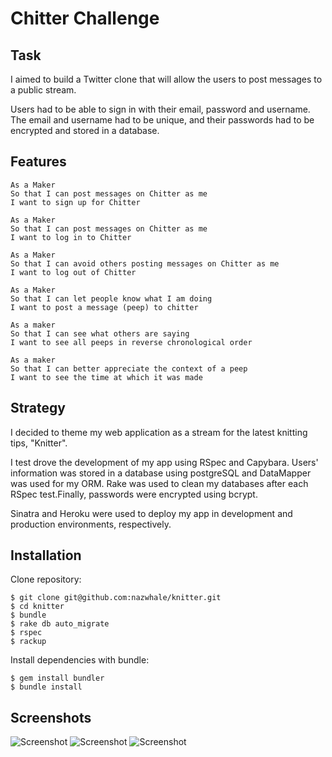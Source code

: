 Chitter Challenge
=================

Task
-------
I aimed to build a Twitter clone that will allow the users to post messages to a public stream.

Users had to be able to sign in with their email, password and username. The email and username had to be unique, and their passwords had to be encrypted and stored in a database.

Features
-------

```
As a Maker
So that I can post messages on Chitter as me
I want to sign up for Chitter

As a Maker
So that I can post messages on Chitter as me
I want to log in to Chitter

As a Maker
So that I can avoid others posting messages on Chitter as me
I want to log out of Chitter

As a Maker
So that I can let people know what I am doing
I want to post a message (peep) to chitter

As a maker
So that I can see what others are saying
I want to see all peeps in reverse chronological order

As a maker
So that I can better appreciate the context of a peep
I want to see the time at which it was made
```

Strategy
----------
I decided to theme my web application as a stream for the latest knitting tips, "Knitter".

I test drove the development of my app using RSpec and Capybara. Users' information was stored in a database using postgreSQL and DataMapper was used for my ORM. Rake was used to clean my databases after each RSpec test.Finally, passwords were encrypted using bcrypt.

Sinatra and Heroku were used to deploy my app in development and production environments, respectively.

Installation
-----------

Clone repository:
```
$ git clone git@github.com:nazwhale/knitter.git
$ cd knitter
$ bundle
$ rake db auto_migrate
$ rspec
$ rackup
```

Install dependencies with bundle:
```
$ gem install bundler
$ bundle install
```

Screenshots
----------
![Screenshot](https://cdn-images-1.medium.com/max/1400/1*3IYVuJUq4O0W2hEf98Dstg.png)
![Screenshot](https://cdn-images-1.medium.com/max/1400/1*i2m881wSUo57jvuGQ1tRhw.png)
![Screenshot](https://cdn-images-1.medium.com/max/1400/1*zhGp7x8AcJF3ma6uk6S8dQ.png)
